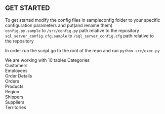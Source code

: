 ## GET STARTED
To get started modify the config files in sampleconfig folder to your specific configuration parameters and put(and rename them) <br/>
```config.py.sample``` to ```/src/config.py``` path relative to the repository<br/>
```sql_server_config.cfg.sample``` to ```/sql_server_config.cfg``` path relative to the repository

In order run the script go to the root of the repo and run ```python src/exec.py```

We are working with 10 tables
  Categories           
  Customers            
  Employees            
  Order Details        
  Orders               
  Products             
  Region               
  Shippers             
  Suppliers            
  Territories          